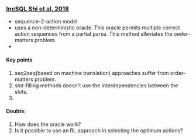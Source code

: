 ### [IncSQL Shi et al, 2018](https://arxiv.org/pdf/1809.05054.pdf)

- sequence-2-action model
- uses a non-deterministic oracle. This oracle permits multiple correct action sequences from a partial parse. This method alleviates the oeder-matters problem.
- 

#### Key points
1. seq2seq(based on machine translation) approaches suffer from order-matters problem.
2. slot-filling methods doesn't use the interdependencies between the slots.
3. 

#### Doubts:
1. How does the oracle work?
2. Is it possible to use an RL approach in selecting the optimum actions?